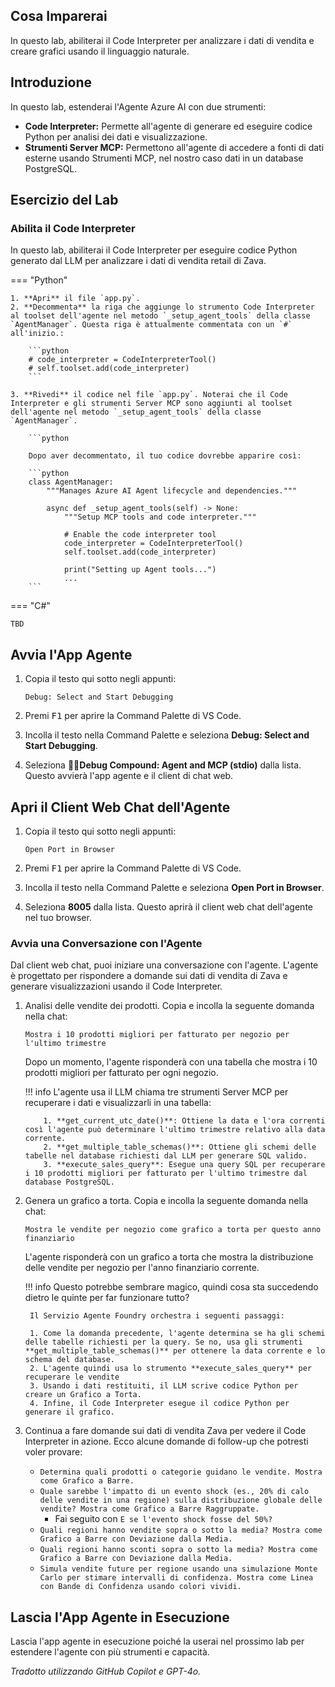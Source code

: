 ## Cosa Imparerai

In questo lab, abiliterai il Code Interpreter per analizzare i dati di vendita e creare grafici usando il linguaggio naturale.

## Introduzione

In questo lab, estenderai l'Agente Azure AI con due strumenti:

- **Code Interpreter:** Permette all'agente di generare ed eseguire codice Python per analisi dei dati e visualizzazione.
- **Strumenti Server MCP:** Permettono all'agente di accedere a fonti di dati esterne usando Strumenti MCP, nel nostro caso dati in un database PostgreSQL.

## Esercizio del Lab

### Abilita il Code Interpreter

In questo lab, abiliterai il Code Interpreter per eseguire codice Python generato dal LLM per analizzare i dati di vendita retail di Zava.

=== "Python"

    1. **Apri** il file `app.py`.
    2. **Decommenta** la riga che aggiunge lo strumento Code Interpreter al toolset dell'agente nel metodo `_setup_agent_tools` della classe `AgentManager`. Questa riga è attualmente commentata con un `#` all'inizio.:

        ```python
        # code_interpreter = CodeInterpreterTool()
        # self.toolset.add(code_interpreter)
        ```

    3. **Rivedi** il codice nel file `app.py`. Noterai che il Code Interpreter e gli strumenti Server MCP sono aggiunti al toolset dell'agente nel metodo `_setup_agent_tools` della classe `AgentManager`.

        ```python

        Dopo aver decommentato, il tuo codice dovrebbe apparire così:

        ```python
        class AgentManager:
            """Manages Azure AI Agent lifecycle and dependencies."""

            async def _setup_agent_tools(self) -> None:
                """Setup MCP tools and code interpreter."""

                # Enable the code interpreter tool
                code_interpreter = CodeInterpreterTool()
                self.toolset.add(code_interpreter)

                print("Setting up Agent tools...")
                ...
        ```

=== "C#"

    TBD

## Avvia l'App Agente

1. Copia il testo qui sotto negli appunti:

    ```text
    Debug: Select and Start Debugging
    ```

2. Premi <kbd>F1</kbd> per aprire la Command Palette di VS Code.
3. Incolla il testo nella Command Palette e seleziona **Debug: Select and Start Debugging**.
4. Seleziona **🔁🤖Debug Compound: Agent and MCP (stdio)** dalla lista. Questo avvierà l'app agente e il client di chat web.

## Apri il Client Web Chat dell'Agente

1. Copia il testo qui sotto negli appunti:

    ```text
    Open Port in Browser
    ```

2. Premi <kbd>F1</kbd> per aprire la Command Palette di VS Code.
3. Incolla il testo nella Command Palette e seleziona **Open Port in Browser**.
4. Seleziona **8005** dalla lista. Questo aprirà il client web chat dell'agente nel tuo browser.

### Avvia una Conversazione con l'Agente

Dal client web chat, puoi iniziare una conversazione con l'agente. L'agente è progettato per rispondere a domande sui dati di vendita di Zava e generare visualizzazioni usando il Code Interpreter.

1. Analisi delle vendite dei prodotti. Copia e incolla la seguente domanda nella chat:

    ```text
    Mostra i 10 prodotti migliori per fatturato per negozio per l'ultimo trimestre
    ```

    Dopo un momento, l'agente risponderà con una tabella che mostra i 10 prodotti migliori per fatturato per ogni negozio.

    !!! info
        L'agente usa il LLM chiama tre strumenti Server MCP per recuperare i dati e visualizzarli in una tabella:

           1. **get_current_utc_date()**: Ottiene la data e l'ora correnti così l'agente può determinare l'ultimo trimestre relativo alla data corrente.
           2. **get_multiple_table_schemas()**: Ottiene gli schemi delle tabelle nel database richiesti dal LLM per generare SQL valido.
           3. **execute_sales_query**: Esegue una query SQL per recuperare i 10 prodotti migliori per fatturato per l'ultimo trimestre dal database PostgreSQL.

2. Genera un grafico a torta. Copia e incolla la seguente domanda nella chat:

    ```text
    Mostra le vendite per negozio come grafico a torta per questo anno finanziario
    ```

    L'agente risponderà con un grafico a torta che mostra la distribuzione delle vendite per negozio per l'anno finanziario corrente.

    !!! info
        Questo potrebbe sembrare magico, quindi cosa sta succedendo dietro le quinte per far funzionare tutto?

        Il Servizio Agente Foundry orchestra i seguenti passaggi:

        1. Come la domanda precedente, l'agente determina se ha gli schemi delle tabelle richiesti per la query. Se no, usa gli strumenti **get_multiple_table_schemas()** per ottenere la data corrente e lo schema del database.
        2. L'agente quindi usa lo strumento **execute_sales_query** per recuperare le vendite
        3. Usando i dati restituiti, il LLM scrive codice Python per creare un Grafico a Torta.
        4. Infine, il Code Interpreter esegue il codice Python per generare il grafico.

3. Continua a fare domande sui dati di vendita Zava per vedere il Code Interpreter in azione. Ecco alcune domande di follow-up che potresti voler provare:

    - ```Determina quali prodotti o categorie guidano le vendite. Mostra come Grafico a Barre.```
    - ```Quale sarebbe l'impatto di un evento shock (es., 20% di calo delle vendite in una regione) sulla distribuzione globale delle vendite? Mostra come Grafico a Barre Raggruppate.```
        - Fai seguito con ```E se l'evento shock fosse del 50%?```
    - ```Quali regioni hanno vendite sopra o sotto la media? Mostra come Grafico a Barre con Deviazione dalla Media.```
    - ```Quali regioni hanno sconti sopra o sotto la media? Mostra come Grafico a Barre con Deviazione dalla Media.```
    - ```Simula vendite future per regione usando una simulazione Monte Carlo per stimare intervalli di confidenza. Mostra come Linea con Bande di Confidenza usando colori vividi.```

<!-- ## Stop the Agent App

1. Switch back to the VS Code editor.
1. Press <kbd>Shift + F5</kbd> to stop the agent app. -->

## Lascia l'App Agente in Esecuzione

Lascia l'app agente in esecuzione poiché la userai nel prossimo lab per estendere l'agente con più strumenti e capacità.

*Tradotto utilizzando GitHub Copilot e GPT-4o.*
